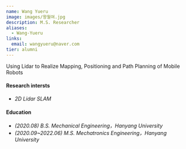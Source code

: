 ```yaml
---
name: Wang Yueru
image: images/왕월여.jpg
description: M.S. Researcher
aliases:
  - Wang-Yueru
links:
  email: wangyueru@naver.com
tier: alumni
---
```


Using Lidar to Realize Mapping, Positioning and Path Planning of Mobile Robots

#### **Research intersts**
- *2D Lidar SLAM*

#### **Education**
- *(2020.08) B.S. Mechanical Engineering，Hanyang University*
- *(2020.09~2022.06) M.S. Mechatronics Engineering，Hanyang University*